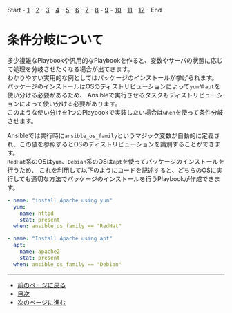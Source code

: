 Start - [1](step1.md) - [2](step2.md) - [3](step3.md) - [4](step4.md) - [5](step5.md) - [6](step6.md) - [7](step7.md) - [8](step8.md) - [**9**](step9.md) - [10](step10.md) - [11](step11.md) - [12](step12.md) - End


# 条件分岐について

多少複雑なPlaybookや汎用的なPlaybookを作ると、変数やサーバの状態に応じて処理を分岐させたくなる場合が出てきます。  
わかりやすい実用的な例としてはパッケージのインストールが挙げられます。  
パッケージのインストールはOSのディストリビューションによって`yum`や`apt`を使い分ける必要があるため、
Ansibleで実行させるタスクもディストリビューションによって使い分ける必要があります。  
このような使い分けを1つのPlaybookで実装したい場合は`when`を使って条件分岐させます。

Ansibleでは実行時に`ansible_os_family`というマジック変数が自動的に定義され、この値を参照するとOSのディストリビューションを識別することができます。  
`RedHat`系のOSは`yum`、`Debian`系のOSは`apt`を使ってパッケージのインストールを行うため、
これを利用して以下のようにコードを記述すると、どちらのOSに実行しても適切な方法でパッケージのインストールを行うPlaybookが作成できます。

```yaml
- name: "install Apache using yum"
  yum:
    name: httpd
    stat: present
  when: ansible_os_family == "RedHat"

- name: "Install Apache using apt"
  apt:
    name: apache2
    stat: present
  when: ansible_os_family == "Debian"
```

---

- [前のページに戻る](step8a.md)
- [目次](README.md)
- [次のページに進む](step10.md)
